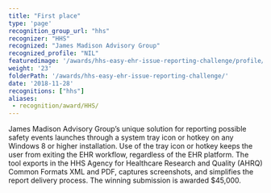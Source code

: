 ```yaml
---
title: "First place"
type: 'page'
recognition_group_url: "hhs"
recognizer: "HHS"
recognized: "James Madison Advisory Group"
recognized_profile: "NIL"
featuredimage: '/awards/hhs-easy-ehr-issue-reporting-challenge/profile/first-place-james-madison-advisory-group.jpg'
weight: '23'
folderPath: '/awards/hhs-easy-ehr-issue-reporting-challenge/'
date: '2018-11-28'
recognitions: ["hhs"]
aliases:
 - recognition/award/HHS/ 
---
```

James Madison Advisory Group’s unique solution for reporting possible safety events launches through a system tray icon or hotkey on any Windows 8 or higher installation. Use of the tray icon or hotkey keeps the user from exiting the EHR workflow, regardless of the EHR platform. The tool exports in the HHS Agency for Healthcare Research and Quality (AHRQ) Common Formats XML and PDF, captures screenshots, and simplifies the report delivery process. The winning submission is awarded $45,000.